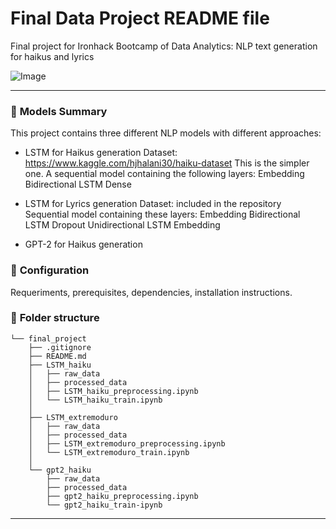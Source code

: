 # Final Data Project README file

Final project for Ironhack Bootcamp of Data Analytics: NLP text generation for haikus and lyrics

![Image](https://res.cloudinary.com/springboard-images/image/upload/q_auto,f_auto,fl_lossy/wordpress/2019/05/aiexcerpt.png)

---

### :raising_hand: **Models Summary**

This project contains three different NLP models with different approaches:

- LSTM for Haikus generation
	Dataset: https://www.kaggle.com/hjhalani30/haiku-dataset
	This is the simpler one. A sequential model containing the following layers:
	Embedding
	Bidirectional LSTM
	Dense

- LSTM for Lyrics generation
	Dataset: included in the repository
	Sequential model containing these layers:
	Embedding
	Bidirectional LSTM
	Dropout
	Unidirectional LSTM
	Embedding

- GPT-2 for Haikus generation


### :wrench: **Configuration**
Requeriments, prerequisites, dependencies, installation instructions.


### :file_folder: **Folder structure**
```
└── final_project
    ├── .gitignore
    ├── README.md
    ├── LSTM_haiku
    │   ├── raw_data
    │   ├── processed_data
    │   ├── LSTM_haiku_preprocessing.ipynb
    │   └── LSTM_haiku_train.ipynb
    │
    ├── LSTM_extremoduro
    │   ├── raw_data
    │   ├── processed_data
    │   ├── LSTM_extremoduro_preprocessing.ipynb
    │   └── LSTM_extremoduro_train.ipynb
    │
    └── gpt2_haiku
        ├── raw_data
        ├── processed_data
        ├── gpt2_haiku_preprocessing.ipynb
        └── gpt2_haiku_train-ipynb

```


---
